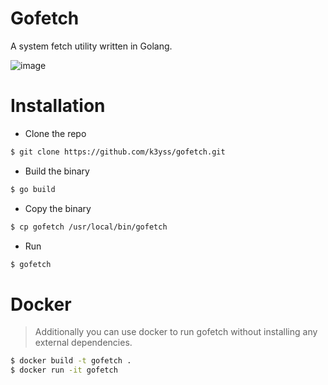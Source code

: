 # Gofetch

A system fetch utility written in Golang.

![image](https://github.com/k3yss/gofetch/assets/96657880/38336e3a-251f-45e5-b5a2-56fbc4569d27)

# Installation

* Clone the repo
````bash
$ git clone https://github.com/k3yss/gofetch.git
````
* Build the binary
````bash
$ go build
````
* Copy the binary
````bash
$ cp gofetch /usr/local/bin/gofetch 
````
* Run
````bash
$ gofetch
````
# Docker
> Additionally you can use docker to run gofetch without installing any external dependencies.
````bash
$ docker build -t gofetch .
$ docker run -it gofetch
````
